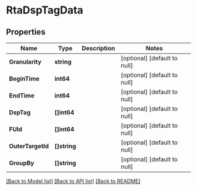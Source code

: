 # RtaDspTagData

## Properties
Name | Type | Description | Notes
------------ | ------------- | ------------- | -------------
**Granularity** | **string** |  | [optional] [default to null]
**BeginTime** | **int64** |  | [optional] [default to null]
**EndTime** | **int64** |  | [optional] [default to null]
**DspTag** | **[]int64** |  | [optional] [default to null]
**FUId** | **[]int64** |  | [optional] [default to null]
**OuterTargetId** | **[]string** |  | [optional] [default to null]
**GroupBy** | **[]string** |  | [optional] [default to null]

[[Back to Model list]](../README.md#documentation-for-models) [[Back to API list]](../README.md#documentation-for-api-endpoints) [[Back to README]](../README.md)


